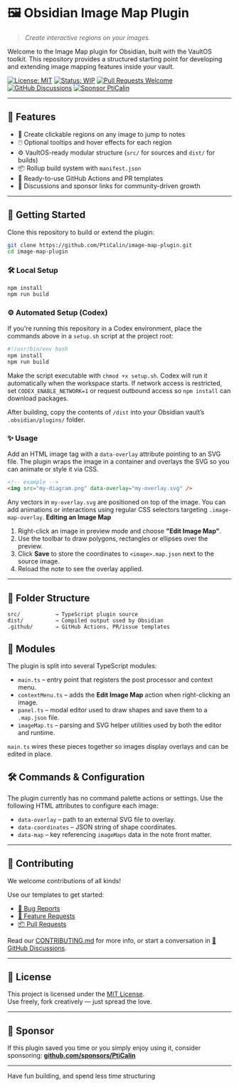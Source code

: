 # 🖼️ Obsidian Image Map Plugin

> _Create interactive regions on your images._

Welcome to the Image Map plugin for Obsidian, built with the VaultOS toolkit.
This repository provides a structured starting point for developing and extending
image mapping features inside your vault.

[![License: MIT](https://img.shields.io/badge/License-MIT-green.svg)](LICENSE)
[![Status: WIP](https://img.shields.io/badge/status-WIP-yellow.svg)](WIP)
[![Pull Requests Welcome](https://img.shields.io/badge/PRs-welcome-brightgreen.svg)](./.github/PULL_REQUEST_TEMPLATE.md)
[![GitHub Discussions](https://img.shields.io/badge/💬-Discussions-blueviolet?logo=github)](https://github.com/PtiCalin/image-map-plugin/discussions)
[![Sponsor PtiCalin](https://img.shields.io/badge/Sponsor-💖-f06292.svg?logo=githubsponsors)](https://github.com/sponsors/PtiCalin)

---

## 🧰 Features

- 🔗 Create clickable regions on any image to jump to notes
- 🖱️ Optional tooltips and hover effects for each region
- ⚙️ VaultOS-ready modular structure (`src/` for sources and `dist/` for builds)
- 📦 Rollup build system with `manifest.json`
- 📁 Ready-to-use GitHub Actions and PR templates
- 💬 Discussions and sponsor links for community-driven growth

---

## 🚀 Getting Started

Clone this repository to build or extend the plugin:

```bash
git clone https://github.com/PtiCalin/image-map-plugin.git
cd image-map-plugin
```

### 🛠 Local Setup

```bash
npm install
npm run build
```

### ⚙️ Automated Setup (Codex)

If you're running this repository in a Codex environment, place the commands
above in a `setup.sh` script at the project root:

```bash
#!/usr/bin/env bash
npm install
npm run build
```

Make the script executable with `chmod +x setup.sh`. Codex will run it
automatically when the workspace starts. If network access is restricted,
set `CODEX_ENABLE_NETWORK=1` or request outbound access so `npm install` can
download packages.

After building, copy the contents of `/dist` into your Obsidian vault’s `.obsidian/plugins/` folder.

### ✨ Usage

Add an HTML image tag with a `data-overlay` attribute pointing to an SVG file. The plugin wraps the image in a container and overlays the SVG so you can animate or style it via CSS.

```markdown
<!-- example -->
<img src="my-diagram.png" data-overlay="my-overlay.svg" />
```

Any vectors in `my-overlay.svg` are positioned on top of the image. You can add animations or interactions using regular CSS selectors targeting `.image-map-overlay`.
**Editing an Image Map**

1. Right-click an image in preview mode and choose **"Edit Image Map"**.
2. Use the toolbar to draw polygons, rectangles or ellipses over the preview.
3. Click **Save** to store the coordinates to `<image>.map.json` next to the source image.
4. Reload the note to see the overlay applied.

---

## 🧱 Folder Structure

```plaintext
src/           → TypeScript plugin source
dist/          → Compiled output used by Obsidian
.github/       → GitHub Actions, PR/issue templates
```
## 🧩 Modules

The plugin is split into several TypeScript modules:
- `main.ts` – entry point that registers the post processor and context menu.
- `contextMenu.ts` – adds the **Edit Image Map** action when right-clicking an image.
- `panel.ts` – modal editor used to draw shapes and save them to a `.map.json` file.
- `imageMap.ts` – parsing and SVG helper utilities used by both the editor and runtime.

`main.ts` wires these pieces together so images display overlays and can be edited in place.

## 🛠 Commands & Configuration

The plugin currently has no command palette actions or settings.
Use the following HTML attributes to configure each image:

- `data-overlay` – path to an external SVG file to overlay.
- `data-coordinates` – JSON string of shape coordinates.
- `data-map` – key referencing `imageMaps` data in the note front matter.



---

## 🤝 Contributing

We welcome contributions of all kinds!

Use our templates to get started:

- [🐛 Bug Reports](./.github/ISSUE_TEMPLATE/bug.yml)
- [🌟 Feature Requests](./.github/ISSUE_TEMPLATE/feature-request.yml)
- [📦 Pull Requests](./.github/PULL_REQUEST_TEMPLATE.md)

Read our [CONTRIBUTING.md](CONTRIBUTING.md) for more info, or start a conversation in [💬 GitHub Discussions](https://github.com/PtiCalin/image-map-plugin/discussions).

---

## 📜 License

This project is licensed under the [MIT License](LICENSE).  
Use freely, fork creatively — just spread the love.

---

## 💌 Sponsor

If this plugin saved you time or you simply enjoy using it, consider sponsoring:
[**github.com/sponsors/PtiCalin**](https://github.com/sponsors/PtiCalin)

---

Have fun building, and spend less time structuring
